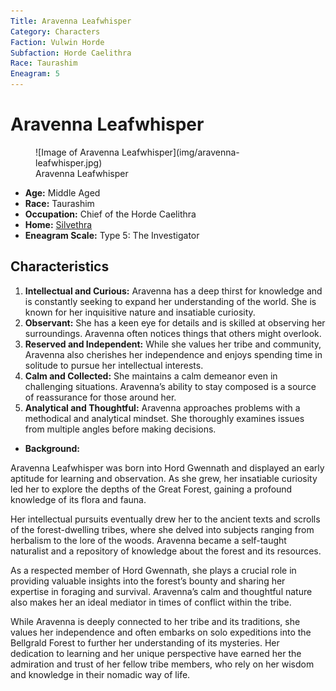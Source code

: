 ```yaml
---
Title: Aravenna Leafwhisper
Category: Characters
Faction: Vulwin Horde
Subfaction: Horde Caelithra
Race: Taurashim
Eneagram: 5
---
```


# Aravenna Leafwhisper

<div class="wrap-right-img">
<figure class="pic-banner">
![Image of Aravenna Leafwhisper](img/aravenna-leafwhisper.jpg)
<figcaption>Aravenna Leafwhisper</figcaption>
</figure>
</div>


-   **Age:** Middle Aged
-   **Race:** Taurashim
-   **Occupation:** Chief of the Horde Caelithra
-   **Home:** [Silvethra](../Places/silvethra.md)
-   **Eneagram Scale:** Type 5: The Investigator


## Characteristics

1.  **Intellectual and Curious:** Aravenna has a deep thirst for knowledge and is constantly seeking to expand her understanding of the world. She is known for her inquisitive nature and insatiable curiosity.
2.  **Observant:** She has a keen eye for details and is skilled at observing her surroundings. Aravenna often notices things that others might overlook.
3.  **Reserved and Independent:** While she values her tribe and community, Aravenna also cherishes her independence and enjoys spending time in solitude to pursue her intellectual interests.
4.  **Calm and Collected:** She maintains a calm demeanor even in challenging situations. Aravenna&rsquo;s ability to stay composed is a source of reassurance for those around her.
5.  **Analytical and Thoughtful:** Aravenna approaches problems with a methodical and analytical mindset. She thoroughly examines issues from multiple angles before making decisions.

-   **Background:** 

Aravenna Leafwhisper was born into Hord Gwennath and displayed an early aptitude for learning and observation. As she grew, her insatiable curiosity led her to explore the depths of the Great Forest, gaining a profound knowledge of its flora and fauna.

Her intellectual pursuits eventually drew her to the ancient texts and scrolls of the forest-dwelling tribes, where she delved into subjects ranging from herbalism to the lore of the woods. Aravenna became a self-taught naturalist and a repository of knowledge about the forest and its resources.

As a respected member of Hord Gwennath, she plays a crucial role in providing valuable insights into the forest&rsquo;s bounty and sharing her expertise in foraging and survival. Aravenna&rsquo;s calm and thoughtful nature also makes her an ideal mediator in times of conflict within the tribe.

While Aravenna is deeply connected to her tribe and its traditions, she values her independence and often embarks on solo expeditions into the Bellgrald Forest to further her understanding of its mysteries. Her dedication to learning and her unique perspective have earned her the admiration and trust of her fellow tribe members, who rely on her wisdom and knowledge in their nomadic way of life.

<br style="clear:both;" />
